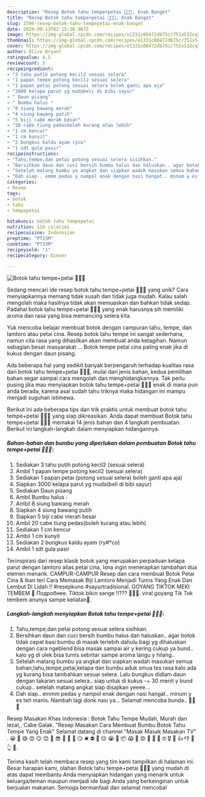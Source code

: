 ```yaml
---
description: "Resep Botok tahu tempe+petai 🤤🤤🤤, Enak Banget"
title: "Resep Botok tahu tempe+petai 🤤🤤🤤, Enak Banget"
slug: 2596-resep-botok-tahu-tempepetai-enak-banget
date: 2020-09-13T02:15:16.967Z
image: https://img-global.cpcdn.com/recipes/e1331c00472db75c/751x532cq70/botok-tahu-tempepetai-🤤🤤🤤-foto-resep-utama.jpg
thumbnail: https://img-global.cpcdn.com/recipes/e1331c00472db75c/751x532cq70/botok-tahu-tempepetai-🤤🤤🤤-foto-resep-utama.jpg
cover: https://img-global.cpcdn.com/recipes/e1331c00472db75c/751x532cq70/botok-tahu-tempepetai-🤤🤤🤤-foto-resep-utama.jpg
author: Olive Bryant
ratingvalue: 4.5
reviewcount: 5
recipeingredient:
- "3 tahu putih potong kecil2 sesuai selera"
- "1 papan tempe potong kecil2 sesuai selera"
- "1 papan petai potong sesuai selera boleh ganti apa aja"
- "3000 kelapa parut yg mudabeli di bibi sayur"
- " Daun pisang"
- " Bumbu halus "
- "8 siung bawang merah"
- "4 siung bawang putih"
- "5 biji cabe merah besar"
- "20 cabe tiung pedasboleh kurang atau lebih"
- "1 cm kencur"
- "1 cm kunyit"
- "2 bungkus kaldu ayam ryco"
- "1 sdt gula pasir"
recipeinstructions:
- "Tahu,tempe,dan petai potong sesuai selera sisihkan."
- "Bersihkan daun dan cuci bersih bumbu halus dan haluskan.. agar botok tidak cepat basi bumbu di masak terlebih dahulu bagi yg dihaluskan dengan cara ngeblend bisa masak sampai air y kering cukup ya bund.. kalo yg di ulek bisa tumis sebntar sampe aroma langu y hilang.."
- "Setelah matang bumbu ya angkat dan siapkan wadah masukan semua bahan,tahu,tempe,petai,kelapa dan bumbu aduk smua tes rasa kalo ada yg kurang bisa tambahkan sesuai selera. Lalu bungkus didlam daun dengan takaran sesuai selera.. siap untuk di kukus -+ 30 menit y bund cukup.. setelah matang angkat siap disajikan yeeee..."
- "Dah siap.. emmm pedas y nampol enak dengan nasi hangat.. minum y es teh manis. Nambah lagi donk nasi ya... Selamat mencoba bunda.. 👩‍🍳🙋"
categories:
- Resep
tags:
- botok
- tahu
- tempepetai

katakunci: botok tahu tempepetai 
nutrition: 124 calories
recipecuisine: Indonesian
preptime: "PT23M"
cooktime: "PT33M"
recipeyield: "1"
recipecategory: Dinner

---
```



![Botok tahu tempe+petai 🤤🤤🤤](https://img-global.cpcdn.com/recipes/e1331c00472db75c/751x532cq70/botok-tahu-tempepetai-🤤🤤🤤-foto-resep-utama.jpg)

Sedang mencari ide resep botok tahu tempe+petai 🤤🤤🤤 yang unik? Cara menyiapkannya memang tidak susah dan tidak juga mudah. Kalau salah mengolah maka hasilnya tidak akan memuaskan dan bahkan tidak sedap. Padahal botok tahu tempe+petai 🤤🤤🤤 yang enak harusnya sih memiliki aroma dan rasa yang bisa memancing selera kita.

Yuk mencoba belajar membuat botok dengan campuran tahu, tempe, dan lamtoro atau petai cina. Resep botok tahu tempe ini sangat sederhana, namun cita rasa yang dihasilkan akan membuat anda ketagihan. Namun sebagian besar masyarakat … Botok tempe petai cina paling enak jika di kukus dengan daun pisang.

Ada beberapa hal yang sedikit banyak berpengaruh terhadap kualitas rasa dari botok tahu tempe+petai 🤤🤤🤤, mulai dari jenis bahan, kedua pemilihan bahan segar sampai cara mengolah dan menghidangkannya. Tak perlu pusing jika mau menyiapkan botok tahu tempe+petai 🤤🤤🤤 enak di mana pun anda berada, karena asal sudah tahu triknya maka hidangan ini mampu menjadi suguhan istimewa.


Berikut ini ada beberapa tips dan trik praktis untuk membuat botok tahu tempe+petai 🤤🤤🤤 yang siap dikreasikan. Anda dapat membuat Botok tahu tempe+petai 🤤🤤🤤 memakai 14 jenis bahan dan 4 langkah pembuatan. Berikut ini langkah-langkah dalam menyiapkan hidangannya.

<!--inarticleads1-->

##### Bahan-bahan dan bumbu yang diperlukan dalam pembuatan Botok tahu tempe+petai 🤤🤤🤤:

1. Sediakan 3 tahu putih potong kecil2 (sesuai selera)
1. Ambil 1 papan tempe potong kecil2 (sesuai selera)
1. Sediakan 1 papan petai (potong sesuai selera) boleh ganti apa aja)
1. Siapkan 3000 kelapa parut yg muda(beli di bibi sayur)
1. Sediakan  Daun pisang
1. Ambil  Bumbu halus :
1. Ambil 8 siung bawang merah
1. Siapkan 4 siung bawang putih
1. Siapkan 5 biji cabe merah besar
1. Ambil 20 cabe tiung pedas(boleh kurang atau lebih)
1. Sediakan 1 cm kencur
1. Ambil 1 cm kunyit
1. Sediakan 2 bungkus kaldu ayam (ry#*co)
1. Ambil 1 sdt gula pasir


Terinspirasi dari resep klasik botok yang merupakan perpaduan kelapa parut dengan lamtoro alias petai cina, Isna ingin menerapkan tambahan dua elemen menarik. CAMPUR-CAMPUR Resep dan cara membuat Botok Petai Cina &amp; Ikan teri Cara Memasak Biji Lamtoro Menjadi Tumis Yang Enak Dan Lembut Di Lidah !! #resepkuno #sayurtradisional. GOYANG TIKTOK MEKI TEMBEM 🤤 Подробнее. Tiktok bikin sange !!??? 🤤🤤🤤. viral goyang Tik Tok tembem anunya sampe keliatan🤤. 

<!--inarticleads2-->

##### Langkah-langkah menyiapkan Botok tahu tempe+petai 🤤🤤🤤:

1. Tahu,tempe,dan petai potong sesuai selera sisihkan.
1. Bersihkan daun dan cuci bersih bumbu halus dan haluskan.. agar botok tidak cepat basi bumbu di masak terlebih dahulu bagi yg dihaluskan dengan cara ngeblend bisa masak sampai air y kering cukup ya bund.. kalo yg di ulek bisa tumis sebntar sampe aroma langu y hilang..
1. Setelah matang bumbu ya angkat dan siapkan wadah masukan semua bahan,tahu,tempe,petai,kelapa dan bumbu aduk smua tes rasa kalo ada yg kurang bisa tambahkan sesuai selera. Lalu bungkus didlam daun dengan takaran sesuai selera.. siap untuk di kukus -+ 30 menit y bund cukup.. setelah matang angkat siap disajikan yeeee...
1. Dah siap.. emmm pedas y nampol enak dengan nasi hangat.. minum y es teh manis. Nambah lagi donk nasi ya... Selamat mencoba bunda.. 👩‍🍳🙋


Resep Masakan Khas Indonesia : Botok Tahu Tempe Mudah, Murah dan lezat,. Cabe Galak. &#34;Resep Masakan Cara Membuat Bumbu Botok Tahu Tempe Yang Enak&#34; Selamat datang di channel &#34;Masak Masak Masakan TV&#34; . 😀 🤣 😅 😍 😉 😊 🙂 😎 🤔 🤨 🧳 😏 🛎️ ⛔ 🤤 😔 😭 🤯 📦 😱 🤫 😡 🤬 🤮 🥳 🤓 🎖️ 🚀 👍 👎 🤟 👆 🤞. 

Terima kasih telah membaca resep yang tim kami tampilkan di halaman ini. Besar harapan kami, olahan Botok tahu tempe+petai 🤤🤤🤤 yang mudah di atas dapat membantu Anda menyiapkan hidangan yang menarik untuk keluarga/teman maupun menjadi ide bagi Anda yang berkeinginan untuk berjualan makanan. Semoga bermanfaat dan selamat mencoba!

